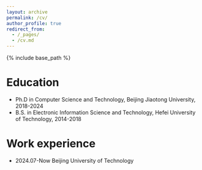 ```yaml
---
layout: archive
permalink: /cv/
author_profile: true
redirect_from:
  - /_pages/
  - /cv.md
---
```


{% include base_path %}

Education
======
* Ph.D in Computer Science and Technology, Beijing Jiaotong University, 2018-2024
* B.S. in Electronic Information Science and Technology, Hefei University of Technology, 2014-2018

Work experience
======
* 2024.07-Now Beijing University of Technology
  
